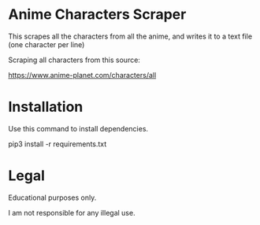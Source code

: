 # Anime Characters Scraper

This scrapes all the characters from all the anime, and writes it to a text file (one character per line)

Scraping all characters from this source:

https://www.anime-planet.com/characters/all

# Installation

Use this command to install dependencies.

pip3 install -r requirements.txt

# Legal

Educational purposes only.

I am not responsible for any illegal use.
